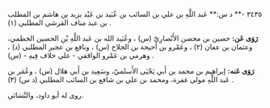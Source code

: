 ٣٤٣٥ -** د س:** عَبد اللَّهِ بن علي بن السائب بن عُبَيد بن عَبْد يزيد بن هاشم بن المطلب بن عبد مناف القرشي المطلبي (١) .

**رَوَى عَن:** حصين بن محصن الأَنْصارِيّ (س) ، وعُبَيد الله بن عَبد اللَّهِ بْنِ الحصين الخطمي، وعثمان بن عفان (٢) ، وعَمْرو بن أحيحة بن الجلاح (س) ، ونافع بن عجير المطلبي (د) ، وهرمي بن عَمْرو الواقفي - على خلاف فِيهِ - (س) .

**رَوَى عَنه:** إبراهيم بن محمد بن أَبي يَحْيَى الأَسلميّ، وسَعِيد بن أَبي هلال (س) ، وعُمَر بن عَبد اللَّهِ مولى غفرة، ومحمد بن علي بن شافع بن السائب المطلبي (د س) (٣) .

روى له أبو داود، والنَّسَائي.